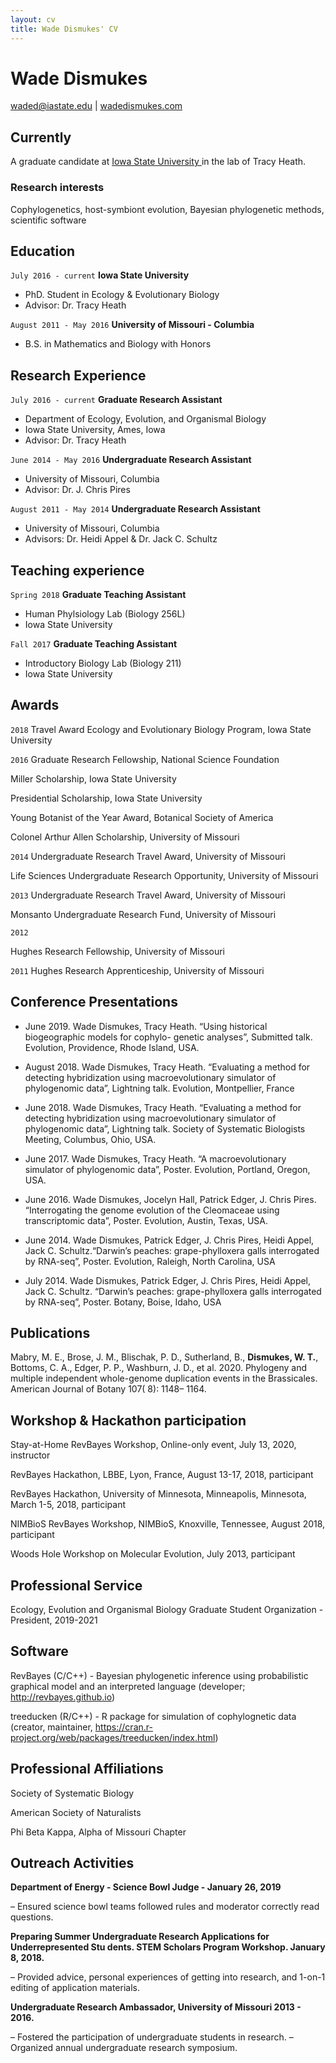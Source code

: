 ```yaml
---
layout: cv
title: Wade Dismukes' CV
---
```

# Wade Dismukes

<div id="webaddress">
<a href="waded@iastate.edu">waded@iastate.edu</a>
| <a href="https://www.wadedismukes.com/">wadedismukes.com</a>
</div>


## Currently

A graduate candidate at <a href="https://www.iastate.edu"> Iowa State University </a> in the lab of Tracy Heath. 

### Research interests

Cophylogenetics, host-symbiont evolution, Bayesian phylogenetic methods, scientific software

## Education

`July 2016 - current`
__Iowa State University__
- PhD. Student in Ecology & Evolutionary Biology
- Advisor: Dr. Tracy Heath

`August 2011 - May 2016`
__University of Missouri - Columbia__
- B.S. in Mathematics and Biology with Honors

## Research Experience 
`July 2016 - current`
__Graduate Research Assistant__
- Department of Ecology, Evolution, and Organismal Biology
- Iowa State University, Ames, Iowa
- Advisor: Dr. Tracy Heath

`June 2014 - May 2016`
__Undergraduate Research Assistant__
- University of Missouri, Columbia
- Advisor: Dr. J. Chris Pires

`August 2011 - May 2014`
__Undergraduate Research Assistant__
- University of Missouri, Columbia
- Advisors: Dr. Heidi Appel & Dr. Jack C. Schultz



## Teaching experience
`Spring 2018`
__Graduate Teaching Assistant__
- Human Phylsiology Lab (Biology 256L)
- Iowa State University

`Fall 2017`
__Graduate Teaching Assistant__
- Introductory Biology Lab (Biology 211)
- Iowa State University

## Awards

`2018`
Travel Award Ecology and Evolutionary Biology Program, Iowa State University 

`2016`
Graduate Research Fellowship, National Science Foundation

Miller Scholarship, Iowa State University

Presidential Scholarship, Iowa State University

Young Botanist of the Year Award, Botanical Society of America

Colonel Arthur Allen Scholarship, University of Missouri

`2014` 
Undergraduate Research Travel Award, University of Missouri

Life Sciences Undergraduate Research Opportunity, University of Missouri

`2013`
Undergraduate Research Travel Award, University of Missouri

Monsanto Undergraduate Research Fund, University of Missouri 

`2012`

Hughes Research Fellowship, University of Missouri

`2011`
Hughes Research Apprenticeship, University of Missouri

## Conference Presentations 
- June 2019. Wade Dismukes, Tracy Heath. “Using historical biogeographic models for cophylo- genetic analyses”, Submitted talk. Evolution, Providence, Rhode Island, USA.

- August 2018. Wade Dismukes, Tracy Heath. “Evaluating a method for detecting hybridization using macroevolutionary simulator of phylogenomic data”, Lightning talk.
Evolution, Montpellier, France

- June 2018. Wade Dismukes, Tracy Heath. “Evaluating a method for detecting hybridization using macroevolutionary simulator of phylogenomic data”, Lightning talk.
Society of Systematic Biologists Meeting, Columbus, Ohio, USA.

- June 2017. Wade Dismukes, Tracy Heath. “A macroevolutionary simulator of phylogenomic data”, Poster.
Evolution, Portland, Oregon, USA.

- June 2016. Wade Dismukes, Jocelyn Hall, Patrick Edger, J. Chris Pires. “Interrogating the genome evolution of the Cleomaceae using transcriptomic data”, Poster.
Evolution, Austin, Texas, USA.

- June 2014. Wade Dismukes, Patrick Edger, J. Chris Pires, Heidi Appel, Jack C. Schultz.“Darwin’s peaches: grape-phylloxera galls interrogated by RNA-seq”, Poster.
Evolution, Raleigh, North Carolina, USA

- July 2014. Wade Dismukes, Patrick Edger, J. Chris Pires, Heidi Appel, Jack C. Schultz. “Darwin’s peaches: grape-phylloxera galls interrogated by RNA-seq”, Poster.
Botany, Boise, Idaho, USA

## Publications

<!-- A list is also available [online](https://scholar.google.com/citations?user=Jc-qwJkAAAAJ&hl=en) -->
Mabry, M. E., Brose, J. M., Blischak, P. D., Sutherland, B., **Dismukes, W. T.**, Bottoms, C. A., Edger, P. P., Washburn, J. D., et al. 2020. Phylogeny and multiple independent whole-genome duplication events in the Brassicales. American Journal of Botany 107( 8): 1148– 1164.

## Workshop & Hackathon participation
Stay-at-Home RevBayes Workshop, Online-only event, July 13, 2020, instructor

RevBayes Hackathon, LBBE, Lyon, France, August 13-17, 2018, participant

RevBayes Hackathon, University of Minnesota, Minneapolis, Minnesota, March 1-5, 2018, participant

NIMBioS RevBayes Workshop, NIMBioS, Knoxville, Tennessee, August 2018, participant

Woods Hole Workshop on Molecular Evolution, July 2013, participant

## Professional Service
Ecology, Evolution and Organismal Biology Graduate Student Organization - President, 2019-2021


## Software

RevBayes (C/C++) - Bayesian phylogenetic inference using probabilistic graphical model and an interpreted language (developer; http://revbayes.github.io)

treeducken (R/C++) - R package for simulation of cophylognetic data (creator, maintainer, https://cran.r-project.org/web/packages/treeducken/index.html)


## Professional Affiliations
Society of Systematic Biology

American Society of Naturalists

Phi Beta Kappa, Alpha of Missouri Chapter

## Outreach Activities
__Department of Energy - Science Bowl Judge - January 26, 2019__

– Ensured science bowl teams followed rules and moderator correctly read questions.

__Preparing Summer Undergraduate Research Applications for Underrepresented Stu dents. STEM Scholars Program Workshop. January 8, 2018.__

– Provided advice, personal experiences of getting into research, and 1-on-1 editing of application materials.

__Undergraduate Research Ambassador, University of Missouri 2013 - 2016.__

– Fostered the participation of undergraduate students in research. 
– Organized annual undergraduate research symposium.

<!-- ### Footer

Last updated: Oct 2020 -->



